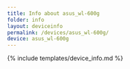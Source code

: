 ```yaml
---
title: Info about asus_wl-600g
folder: info
layout: deviceinfo
permalink: /devices/asus_wl-600g/
device: asus_wl-600g
---
```

{% include templates/device_info.md %}
